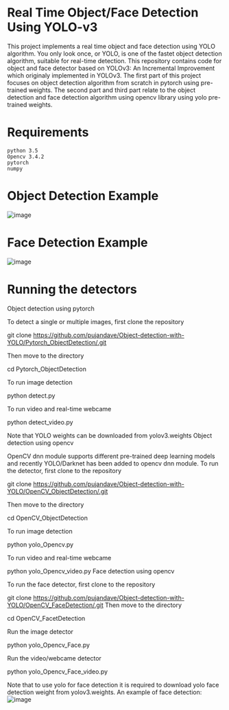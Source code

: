 # Real Time Object/Face Detection Using YOLO-v3

This project implements a real time object and face detection using YOLO algorithm. You only look once, or YOLO, is one of the fastet object detection algorithm, suitable for real-time detection. This repository contains code for object and face detector based on YOLOv3: An Incremental Improvement which originaly implemented in YOLOv3. The first part of this project focuses on object detection algorithm from scratch in pytorch using pre-trained weights. The second part and third part relate to the object detection and face detection algorithm using opencv library using yolo pre-trained weights.

# Requirements

    python 3.5
    Opencv 3.4.2
    pytorch
    numpy

# Object Detection Example
![image](https://user-images.githubusercontent.com/78218075/144877292-33f5e864-9997-4bcf-b25e-40070d21ba14.png)

# Face Detection Example

![image](https://user-images.githubusercontent.com/78218075/144877531-164fb599-80c3-4be6-9778-327a14238f32.png)

# Running the detectors

Object detection using pytorch

To detect a single or multiple images, first clone the repository

git clone https://github.com/pujandave/Object-detection-with-YOLO/Pytorch_ObjectDetection/.git

Then move to the directory

cd Pytorch_ObjectDetection

To run image detection

python detect.py

To run video and real-time webcame

python detect_video.py

Note that YOLO weights can be downloaded from yolov3.weights
Object detection using opencv

OpenCV dnn module supports different pre-trained deep learning models and recently YOLO/Darknet has been added to opencv dnn module. To run the detector, first clone to the repository

git clone https://github.com/pujandave/Object-detection-with-YOLO/OpenCV_ObjectDetection/.git

Then move to the directory

cd OpenCV_ObjectDetection

To run image detection

python yolo_Opencv.py

To run video and real-time webcame

python yolo_Opencv_video.py
Face detection using opencv

To run the face detector, first clone to the repository

git clone https://github.com/pujandave/Object-detection-with-YOLO/OpenCV_FaceDetection/.git Then move to the directory

cd OpenCV_FacetDetection

Run the image detector

python yolo_Opencv_Face.py

Run the video/webcame detector

python yolo_Opencv_Face_video.py

Note that to use yolo for face detection it is required to download yolo face detection weight from yolov3.weights. An example of face detection:
![image](https://user-images.githubusercontent.com/78218075/144878217-cf65b394-2418-4cf8-b8ce-7d1be1b5f77f.png)
